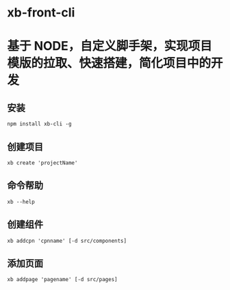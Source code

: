 # xb-front-cli

# 基于 NODE，自定义脚手架，实现项目模版的拉取、快速搭建，简化项目中的开发

## 安装

```
npm install xb-cli -g
```

## 创建项目

```
xb create 'projectName'
```

## 命令帮助

```
xb --help
```

## 创建组件

```
xb addcpn 'cpnname' [-d src/components]
```

## 添加页面

```
xb addpage 'pagename' [-d src/pages]
```
